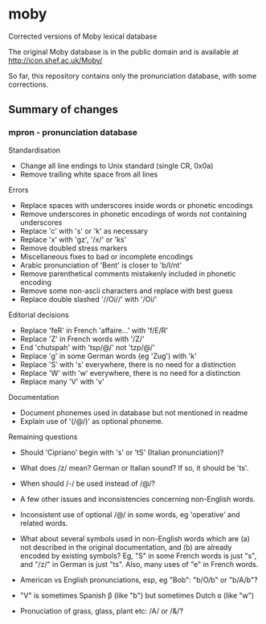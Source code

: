 # moby
Corrected versions of Moby lexical database

The original Moby database is in the public domain and is
available at http://icon.shef.ac.uk/Moby/

So far, this repository contains only the pronunciation
database, with some corrections.

## Summary of changes

### mpron - pronunciation database

Standardisation

- Change all line endings to Unix standard (single CR, 0x0a)
- Remove trailing white space from all lines

Errors

- Replace spaces with underscores inside words or phonetic encodings
- Remove underscores in phonetic encodings of words not containing underscores
- Replace 'c' with 's' or 'k' as necessary
- Replace 'x' with 'gz', '/x/' or 'ks'
- Remove doubled stress markers
- Miscellaneous fixes to bad or incomplete encodings
- Arabic pronunciation of 'Bent' is closer to 'b/I/nt'
- Remove parenthetical comments mistakenly included in phonetic encoding
- Remove some non-ascii characters and replace with best guess
- Replace double slashed '//Oi//' with '/Oi/'

Editorial decisions

- Replace 'feR' in French 'affaire...' with 'f/E/R'
- Replace 'Z' in French words with '/Z/'
- End 'chutspah' with 'tsp/@/' not 'tzp/@/'
- Replace 'g' in some German words (eg 'Zug') with 'k'
- Replace 'S' with 's' everywhere, there is no need for a distinction
- Replace 'W' with 'w' everywhere, there is no need for a distinction
- Replace many 'V' with 'v'

Documentation

- Document phonemes used in database but not mentioned in readme
- Explain use of '(/@/)' as optional phoneme.

Remaining questions

- Should 'Cipriano' begin with 's' or 'tS' (Italian pronunciation)?
- What does /z/ mean? German or Italian sound? If so, it should be 'ts'.
- When should /-/ be used instead of /@/?
- A few other issues and inconsistencies concerning non-English words.
- Inconsistent use of optional /@/ in some words, eg 'operative' and related words.
- What about several symbols used in non-English words which are (a) not
  described in the original documentation, and (b) are already encoded by
  existing symbols? Eg, "S" in some French words is just "s", and "/z/" in
  German is just "ts". Also, many uses of "e" in French words.
- American vs English pronunciations, esp, eg "Bob": "b/O/b" or "b/A/b"?
- "V" is sometimes Spanish β (like "b") but sometimes Dutch ʋ (like "w")

- Pronuciation of grass, glass, plant etc: /A/ or /&/?
